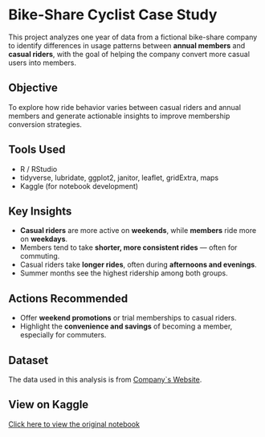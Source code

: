 # Bike-Share Cyclist Case Study

This project analyzes one year of data from a fictional bike-share company to identify differences in usage patterns between **annual members** and **casual riders**, with the goal of helping the company convert more casual users into members.

## Objective
To explore how ride behavior varies between casual riders and annual members and generate actionable insights to improve membership conversion strategies.

## Tools Used
- R / RStudio
- tidyverse, lubridate, ggplot2, janitor, leaflet, gridExtra, maps
- Kaggle (for notebook development)

## Key Insights
- **Casual riders** are more active on **weekends**, while **members** ride more on **weekdays**.
- Members tend to take **shorter, more consistent rides** — often for commuting.
- Casual riders take **longer rides**, often during **afternoons and evenings**.
- Summer months see the highest ridership among both groups.

## Actions Recommended
- Offer **weekend promotions** or trial memberships to casual riders.
- Highlight the **convenience and savings** of becoming a member, especially for commuters.

## Dataset
The data used in this analysis is from [Company`s Website](https://divvy-tripdata.s3.amazonaws.com/index.html).

## View on Kaggle
[Click here to view the original notebook](https://www.kaggle.com/code/sepidehmoshfeghi/bike-share-cyclists)
